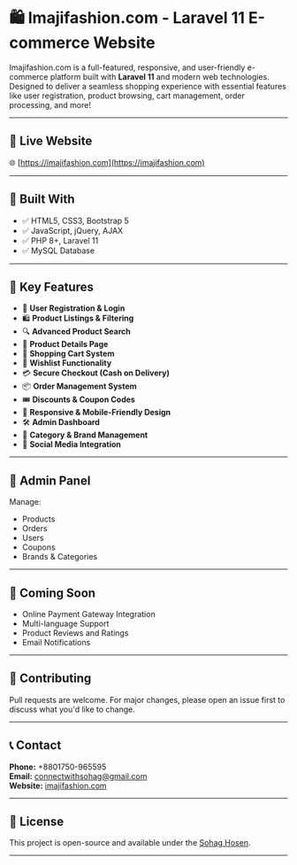 # 🛍️ Imajifashion.com - Laravel 11 E-commerce Website

Imajifashion.com is a full-featured, responsive, and user-friendly e-commerce platform built with **Laravel 11** and modern web technologies. Designed to deliver a seamless shopping experience with essential features like user registration, product browsing, cart management, order processing, and more!

---

## 🚀 Live Website

🌐 [https://imajifashion.com](https://imajifashion.com)

---

## 🧰 Built With

- ✅ HTML5, CSS3, Bootstrap 5
- ✅ JavaScript, jQuery, AJAX
- ✅ PHP 8+, Laravel 11
- ✅ MySQL Database

---

## 🎯 Key Features

- 👤 **User Registration & Login**
- 🛍️ **Product Listings & Filtering**
- 🔍 **Advanced Product Search**
- 📄 **Product Details Page**
- 🛒 **Shopping Cart System**
- 💖 **Wishlist Functionality**
- 💳 **Secure Checkout (Cash on Delivery)**
- 📦 **Order Management System**
- 🎟️ **Discounts & Coupon Codes**
- 📱 **Responsive & Mobile-Friendly Design**
- 🛠️ **Admin Dashboard**
- 📂 **Category & Brand Management**
- 📲 **Social Media Integration**

---

## 🔐 Admin Panel

Manage:
- Products
- Orders
- Users
- Coupons
- Brands & Categories

---

## 🧪 Coming Soon

- Online Payment Gateway Integration
- Multi-language Support
- Product Reviews and Ratings
- Email Notifications

---

## 🤝 Contributing

Pull requests are welcome. For major changes, please open an issue first to discuss what you'd like to change.

---

## 📞 Contact

**Phone:** +8801750-965595  </br>
**Email:** connectwithsohag@gmail.com  
**Website:** [imajifashion.com](https://imajifashion.com)

---

## 📄 License

This project is open-source and available under the [Sohag Hosen](https://www.linkedin.com/in/its-engineer-sohag/).

---

